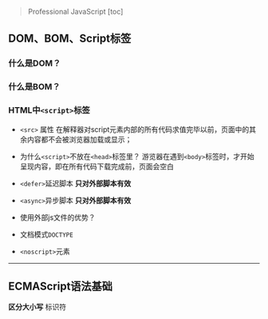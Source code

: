 > Professional JavaScript
[toc]

## DOM、BOM、Script标签
### 什么是DOM？
### 什么是BOM？
### HTML中`<script>`标签
- `<src>` 属性
在解释器对script元素内部的所有代码求值完毕以前，页面中的其余内容都不会被浏览器加载或显示；

- 为什么`<script>`不放在`<head>`标签里？
游览器在遇到`<body>`标签时，才开始呈现内容，即在所有代码下载完成前，页面会空白

- `<defer>`延迟脚本 **只对外部脚本有效**

- `<async>`异步脚本 **只对外部脚本有效**
- 使用外部js文件的优势？
- 文档模式`DOCTYPE`
- `<noscript>`元素
  


--------
  
## ECMAScript语法基础
**区分大小写**
标识符
